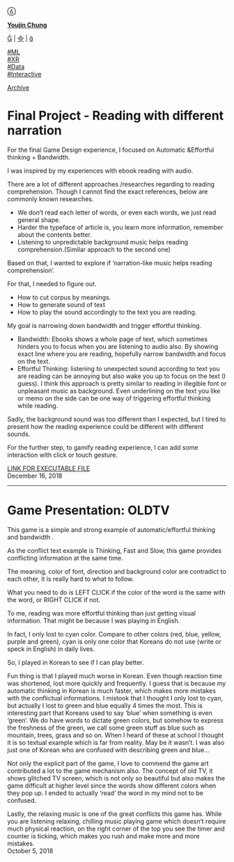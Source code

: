 [ ](https://cargo.site)

[ ︎ ](/Left-Nav)

[ ]()

**[Youjin Chung](Home)**  
  
[︎](https://www.linkedin.com/in/youjin-chung/) | [︎](mailto:yjc433@nyu.edu) | [︎](https://github.com/youjinChung)   
  
[#ML](https://youjin.io/ML)  
[#XR](https://youjin.io/XR)  
[#Data](https://youjin.io/Data)  
[#Interactive](https://youjin.io/Interactive)  
  
[Archive](blog-1)  
  
  
  
**[](Resume)**[](https://www.linkedin.com/in/youjin-chung/)

# Final Project - Reading with different narration

  
For the final Game Design experience, I focused on Automatic &Effortful
thinking + Bandwidth.  
  
I was inspired by my experiences with ebook reading with audio.  
  
There are a lot of different approaches /researches regarding to reading
comprehension. Though I cannot find the exact references, below are commonly
known researches.  

  * We don’t read each letter of words, or even each words, we just read general shape.
  * Harder the typeface of article is, you learn more information, remember about the contents better.
  * Listening to unpredictable background music helps reading comprehension.(Similar approach to the second one)

  
Based on that, I wanted to explore if ‘narration-like music helps reading
comprehension’.  
  
For that, I needed to figure out.  

  * How to cut corpus by meanings.
  * How to generate sound of text
  * How to play the sound accordingly to the text you are reading.

  
  
My goal is narrowing down bandwidth and trigger effortful thinking.  

  * Bandwidth: Ebooks shows a whole page of text, which sometimes hinders you to focus when you are listening to audio also. By showing exact line where you are reading, hopefully narrow bandwidth and focus on the text.
  * Effortful Thinking: listening to unexpected sound according to text you are reading can be annoying but also wake you up to focus on the text (I guess). I think this approach is pretty similar to reading in illegible font or unpleasant music as background. Even underlining on the text you like or memo on the side can be one way of triggering effortful thinking while reading.

  
Sadly, the background sound was too different than I expected, but I tired to
present how the reading experience could be different with different sounds.  
  
For the further step, to gamify reading experience, I can add some interaction
with click or touch gesture.  
  
[LINK FOR EXECUTABLE
FILE](https://drive.google.com/open?id=1lCLpcnaIzDrGcGCbbmkzSHw9OehLNWbA)  
December 16, 2018  

* * *

# Game Presentation: OLDTV  

This game is a simple and strong example of automatic/effortful thinking and
bandwidth .  
  
As the conflict text example is Thinking, Fast and Slow, this game provides
conflicting information at the same time.  
  
The meaning, color of font, direction and background color are contradict to
each other, it is really hard to what to follow.  
  
What you need to do is LEFT CLICK if the color of the word is the same with
the word, or RIGHT CLICK if not.  
  
To me, reading was more effortful thinking than just getting visual
information. That might be because I was playing in English.  
  
In fact, I only lost to cyan color. Compare to other colors (red, blue,
yellow, purple and green), cyan is only one color that Koreans do not use
(write or speck in English) in daily lives.  
  
So, I played in Korean to see if I can play better.  
  
Fun thing is that I played much worse in Korean. Even though reaction time was
shortened, lost more quickly and frequently. I guess that is because my
automatic thinking in Korean is much faster, which makes more mistakes with
the conflictual informations. I mistook that I thought I only lost to cyan,
but actually I lost to green and blue equally 4 times the most. This is
interesting part that Koreans used to say ‘blue’ when something is even
‘green’. We do have words to dictate green colors, but somehow to express the
freshness of the green, we call some green stuff as blue such as mountain,
trees, grass and so on. When I heard of these at school I thought it is so
textual example which is far from reality. May be it wasn’t. I was also just
one of Korean who are confused with describing green and blue…  
  
Not only the explicit part of the game, I love to commend the game art
contributed a lot to the game mechanism also. The concept of old TV, it shows
glitched TV screen, which is not only so beautiful but also makes the game
difficult at higher level since the words show different colors when they pop
up. I ended to actually ‘read’ the word in my mind not to be confused.  
  
Lastly, the relaxing music is one of the great conflicts this game has. While
you are listening relaxing, chilling music playing game which doesn’t require
much physical reaction, on the right corner of the top you see the timer and
counter is ticking, which makes you rush and make more and more mistakes.  
October 5, 2018  

